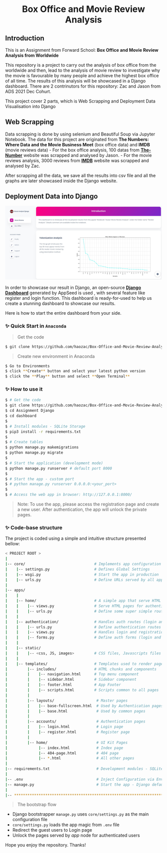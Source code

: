 <h1 align='center'>Box Office and Movie Review Analysis</h1>

## Introduction 
This is an Assignment from Forward School: **Box Office and Movie Review Analysis from Worldwide**

This repository is a project to carry out the analysis of box office from the worldwide and then, lead to the analysis of movie review to investigate why the movie is favourable by many people and achieve the highest box office of all time. The results of this analysis will be showcased in a Django dashboard. There are 2 contrinutors for this repository: Zac and Jason from ADS 2021 Dec Cohurt. 

This project cover 2 parts, which is Web Scrapping and Deployment Data Visualisation into Django

## Web Scrapping 
Data scrapping is done by using selenium and Beautiful Soup via Jupyter Notebook. The data for this project are originated from **The Numbers: Where Data and the Movie Business Meet** (box office data) and **IMDB** (movie reviews data)
    - For the box office analysis, 100 datas from **[The-Number](https://www.the-numbers.com/movie/budgets/all)** website was scrapped and analysed by Jason.
    - For the movie reviews analysis, 3000 reviews from **[IMDB](https://www.imdb.com/title/tt0499549/reviews?ref_=tt_urv)** website was scrapped and analysed by Zac.

After scrapping all the data, we save all the results into csv file and all the graphs are later showcased inside the Django website. 
    
## Deployment Data into Django
![alt text](\Picture_Dashboard.jpg "Dashboard")

In order to showcase our result in Django, an open-source **[Django Dashboard](https://appseed.us/admin-dashboards/django)** generated by AppSeed is used , with several feature like register and login function. This dashboard is ready-for-used to help us create a stunning dashboard to showcase our results. 

Here is how to start the entire dashboard from your side.

### ✨ Quick Start in `Anaconda`

> Get the code

```bash
$ git clone https://github.com/haozac/Box-Office-and-Movie-Review-Analysis
```

> Create new environment in Anaconda

```bash
$ Go to Environments
$ click **Create** button and select your latest python version
$ click the **Play** button and select **Open Terminal**
```

### ✨ How to use it

```bash
$ # Get the code
$ git clone https://github.com/haozac/Box-Office-and-Movie-Review-Analysis
$ cd Assignment Django
$ cd dashboard
$
$ # Install modules - SQLite Storage
$ pip3 install -r requirements.txt
$
$ # Create tables
$ python manage.py makemigrations
$ python manage.py migrate
$
$ # Start the application (development mode)
$ python manage.py runserver # default port 8000
$
$ # Start the app - custom port
$ # python manage.py runserver 0.0.0.0:<your_port>
$
$ # Access the web app in browser: http://127.0.0.1:8000/
```

> Note: To use the app, please access the registration page and create a new user. After authentication, the app will unlock the private pages.

### ✨ Code-base structure

The project is coded using a simple and intuitive structure presented bellow:

```bash
< PROJECT ROOT >
|
|-- core/                               # Implements app configuration
|    |-- settings.py                    # Defines Global Settings
|    |-- wsgi.py                        # Start the app in production
|    |-- urls.py                        # Define URLs served by all apps/nodes
|
|-- apps/
|    |
|    |-- home/                          # A simple app that serve HTML files
|    |    |-- views.py                  # Serve HTML pages for authenticated users
|    |    |-- urls.py                   # Define some super simple routes  
|    |
|    |-- authentication/                # Handles auth routes (login and register)
|    |    |-- urls.py                   # Define authentication routes  
|    |    |-- views.py                  # Handles login and registration  
|    |    |-- forms.py                  # Define auth forms (login and register) 
|    |
|    |-- static/
|    |    |-- <css, JS, images>         # CSS files, Javascripts files
|    |
|    |-- templates/                     # Templates used to render pages
|         |-- includes/                 # HTML chunks and components
|         |    |-- navigation.html      # Top menu component
|         |    |-- sidebar.html         # Sidebar component
|         |    |-- footer.html          # App Footer
|         |    |-- scripts.html         # Scripts common to all pages
|         |
|         |-- layouts/                   # Master pages
|         |    |-- base-fullscreen.html  # Used by Authentication pages
|         |    |-- base.html             # Used by common pages
|         |
|         |-- accounts/                  # Authentication pages
|         |    |-- login.html            # Login page
|         |    |-- register.html         # Register page
|         |
|         |-- home/                      # UI Kit Pages
|              |-- index.html            # Index page
|              |-- 404-page.html         # 404 page
|              |-- *.html                # All other pages
|
|-- requirements.txt                     # Development modules - SQLite storage
|
|-- .env                                 # Inject Configuration via Environment
|-- manage.py                            # Start the app - Django default start script
|
|-- ************************************************************************
```

> The bootstrap flow

- Django bootstrapper `manage.py` uses `core/settings.py` as the main configuration file
- `core/settings.py` loads the app magic from `.env` file
- Redirect the guest users to Login page
- Unlock the pages served by *app* node for authenticated users

Hope you enjoy the repository. Thanks! 